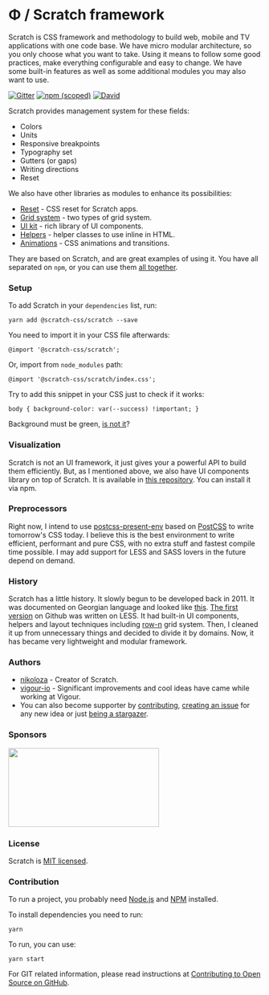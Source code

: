 # Φ / Scratch framework

Scratch is CSS framework and methodology to build web, mobile and TV applications with one code base. We have micro modular architecture, so you only choose what you want to take. Using it means to follow some good practices, make everything configurable and easy to change. We have some built-in features as well as some additional modules you may also want to use.

[![Gitter](https://img.shields.io/gitter/room/nwjs/nw.js.svg)](https://gitter.im/scratch-css/)
[![npm (scoped)](https://img.shields.io/npm/v/@scratch-css/scratch.svg)](https://www.npmjs.com/package/scratch-css/)
[![David](https://img.shields.io/david/scratch-css/scratch.svg)](https://www.npmjs.com/package/scratch-css/scratch)


Scratch provides management system for these fields:

- Colors
- Units
- Responsive breakpoints
- Typography set
- Gutters (or gaps)
- Writing directions
- Reset

We also have other libraries as modules to enhance its possibilities:

- [Reset](https://github.com/scratch-css/reset) - CSS reset for Scratch apps.
- [Grid system](https://github.com/scratch-css/grid) - two types of grid system.
- [UI kit](https://github.com/scratch-css/ui) - rich library of UI components.
- [Helpers](https://github.com/scratch-css/helpers) - helper classes to use inline in HTML.
- [Animations](https://github.com/scratch-css/animations) - CSS animations and transitions.

They are based on Scratch, and are great examples of using it. You have all separated on `npm`, or you can use them [all together](https://github.com/scratch-css/all).


### Setup

To add Scratch in your `dependencies` list, run:

    yarn add @scratch-css/scratch --save

You need to import it in your CSS file afterwards:

    @import '@scratch-css/scratch';

Or, import from `node_modules` path:

    @import '@scratch-css/scratch/index.css';

Try to add this snippet in your CSS just to check if it works:

    body { background-color: var(--success) !important; }

Background must be green, [is not it](https://github.com/scratch-css/scratch/issues)?


### Visualization
Scratch is not an UI framework, it just gives your a powerful API to build them efficiently. But, as I mentioned above, we also have UI components library on top of Scratch. It is available in [this repository](https://github.com/scratch-css/ui). You can install it via npm.


### Preprocessors
Right now, I intend to use [postcss-present-env](https://preset-env.cssdb.org/) based on [PostCSS](http://postcss.org/) to write tomorrow's CSS today. I believe this is the best environment to write efficient, performant and pure CSS, with no extra stuff and fastest compile time possible. I may add support for LESS and SASS lovers in the future depend on demand.


### History
Scratch has a little history. It slowly begun to be developed back in 2011. It was documented on Georgian language and looked like [this](https://www.facebook.com/scratch.ui/photos/a.293699317317685/299426610078289/). [The first version](https://github.com/nikoloza/scratch) on Github was written on LESS. It had built-in UI components, helpers and layout techniques including [row-n](https://github.com/nikoloza/row-n-grid) grid system. Then, I cleaned it up from unnecessary things and decided to divide it by domains. Now, it has became very lightweight and modular framework.


### Authors
- [nikoloza](https://github.com/nikoloza) - Creator of Scratch.
- [vigour-io](https://github.com/vigour-io) - Significant improvements and cool ideas have came while working at Vigour.
- You can also become supporter by [contributing](#contribution), [creating an issue](https://github.com/scratch-css/scratch/issues) for any new idea or just [being a stargazer](https://github.com/scratch-css/scratch/stargazers).


### Sponsors

<a href="https://browserstack.com" target="_blank"><img src="https://cl.ly/5a14f4c08679/browserstack-logo-600x315.png" data-canonical-src="https://cl.ly/5a14f4c08679/browserstack-logo-600x315.png" width="300" height="157" /></a>


### License
Scratch is [MIT licensed](LICENSE).


### Contribution
To run a project, you probably need [Node.js](https://nodejs.org/en/download/) and [NPM](https://docs.npmjs.com/cli/install) installed.

To install dependencies you need to run:

    yarn

To run, you can use:

    yarn start

For GIT related information, please read instructions at [Contributing to Open Source on GitHub](https://guides.github.com/activities/contributing-to-open-source/).

